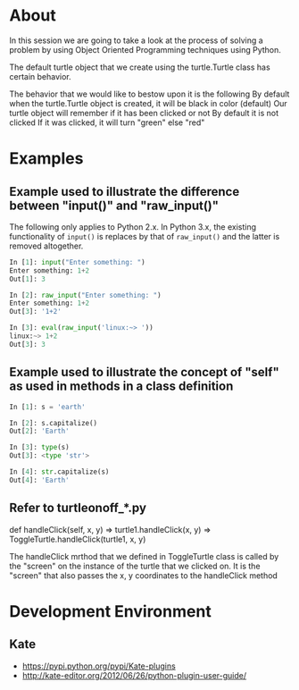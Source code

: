 # About 
In this session we are going to take a look at the process of solving a problem by using Object Oriented Programming techniques using Python.

The default turtle object that we create using the turtle.Turtle class has certain behavior.

The behavior that we would like to bestow upon it is the following
By default when the turtle.Turtle object is created, it will be black in color (default)
Our turtle object will remember if it has been clicked or not
By default it is not clicked
If it was clicked, it will turn "green" else "red"

# Examples


## Example used to illustrate the difference between "input()" and "raw_input()"

The following only applies to Python 2.x. In Python 3.x, the existing functionality of ```input()``` is replaces by that of ```raw_input()``` and the latter is removed altogether. 

```python
In [1]: input("Enter something: ")
Enter something: 1+2
Out[1]: 3

In [2]: raw_input("Enter something: ")
Enter something: 1+2
Out[3]: '1+2'

In [3]: eval(raw_input('linux:~> '))
linux:~> 1+2
Out[3]: 3
```

## Example used to illustrate the concept of "self" as used in methods in a class definition

```python
In [1]: s = 'earth'

In [2]: s.capitalize()
Out[2]: 'Earth'

In [3]: type(s)
Out[3]: <type 'str'>

In [4]: str.capitalize(s)
Out[4]: 'Earth'
```


## Refer to turtleonoff_*.py

def handleClick(self, x, y)  => turtle1.handleClick(x, y) => ToggleTurtle.handleClick(turtle1, x, y)

The handleClick mrthod that we defined in ToggleTurtle class is called by the "screen" on the instance of the turtle that we clicked on. It is the "screen" that also passes the x, y coordinates to the handleClick method

# Development Environment
## Kate
* https://pypi.python.org/pypi/Kate-plugins
* http://kate-editor.org/2012/06/26/python-plugin-user-guide/
